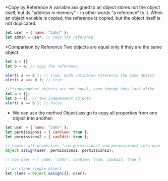 *Copy by Reference
A variable assigned to an object stores not the object itself, but its “address in memory” – in other words “a reference” to it. When an object variable is copied, the reference is copied, but the object itself is not duplicated.

```javascript
let user = { name: "John" };
let admin = user; // copy the reference
```

*Comparison by Reference
Two objects are equal only if they are the same object.

```javascript
let a = {};
let b = a; // copy the reference

alert( a == b ); // true, both variables reference the same object
alert( a === b ); // true

//**independent objects are not equal, even though they look alike
let a = {};
let b = {}; // two independent objects
alert( a == b ); // false
```

* We can use the method Object.assign to copy all properties from one object into another:

```javascript
let user = { name: "John" };
let permissions1 = { canView: true };
let permissions2 = { canEdit: true };

// copies all properties from permissions1 and permissions2 into user
Object.assign(user, permissions1, permissions2);

// now user = { name: "John", canView: true, canEdit: true }

// or clone single object
let clone = Object.assign({}, user);
```
